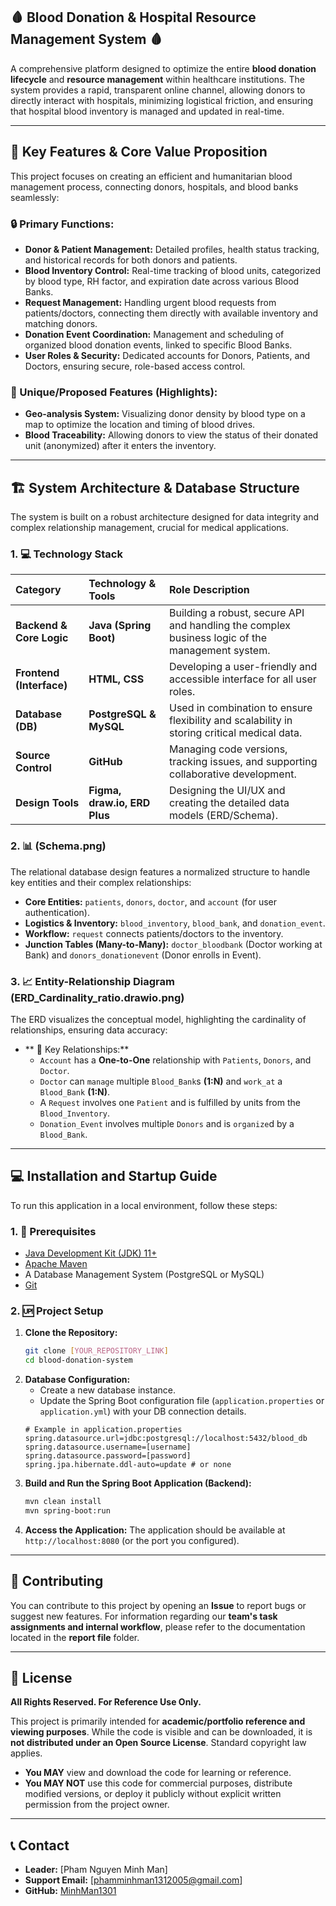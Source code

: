 ## 🩸 Blood Donation & Hospital Resource Management System 🩸

A comprehensive platform designed to optimize the entire **blood donation lifecycle** and **resource management** within healthcare institutions. The system provides a rapid, transparent online channel, allowing donors to directly interact with hospitals, minimizing logistical friction, and ensuring that hospital blood inventory is managed and updated in real-time.

---

## 🚀 Key Features & Core Value Proposition

This project focuses on creating an efficient and humanitarian blood management process, connecting donors, hospitals, and blood banks seamlessly:

### 🔒 Primary Functions:

* **Donor & Patient Management:** Detailed profiles, health status tracking, and historical records for both donors and patients.
* **Blood Inventory Control:** Real-time tracking of blood units, categorized by blood type, RH factor, and expiration date across various Blood Banks.
* **Request Management:** Handling urgent blood requests from patients/doctors, connecting them directly with available inventory and matching donors.
* **Donation Event Coordination:** Management and scheduling of organized blood donation events, linked to specific Blood Banks.
* **User Roles & Security:** Dedicated accounts for Donors, Patients, and Doctors, ensuring secure, role-based access control.

### 🔑 Unique/Proposed Features (Highlights):

* **Geo-analysis System:** Visualizing donor density by blood type on a map to optimize the location and timing of blood drives.
* **Blood Traceability:** Allowing donors to view the status of their donated unit (anonymized) after it enters the inventory.

---

## 🏗️ System Architecture & Database Structure

The system is built on a robust architecture designed for data integrity and complex relationship management, crucial for medical applications.

### 1. 💻 Technology Stack

| Category | Technology & Tools | Role Description |
| :--- | :--- | :--- |
| **Backend & Core Logic** | **Java (Spring Boot)** | Building a robust, secure API and handling the complex business logic of the management system. |
| **Frontend (Interface)** | **HTML, CSS** | Developing a user-friendly and accessible interface for all user roles. |
| **Database (DB)** | **PostgreSQL & MySQL** | Used in combination to ensure flexibility and scalability in storing critical medical data. |
| **Source Control** | **GitHub** | Managing code versions, tracking issues, and supporting collaborative development. |
| **Design Tools** | **Figma, draw.io, ERD Plus** | Designing the UI/UX and creating the detailed data models (ERD/Schema). |

### 2. 📊 (Schema.png)

The relational database design features a normalized structure to handle key entities and their complex relationships:

* **Core Entities:** `patients`, `donors`, `doctor`, and `account` (for user authentication).
* **Logistics & Inventory:** `blood_inventory`, `blood_bank`, and `donation_event`.
* **Workflow:** `request` connects patients/doctors to the inventory.
* **Junction Tables (Many-to-Many):** `doctor_bloodbank` (Doctor working at Bank) and `donors_donationevent` (Donor enrolls in Event).

### 3. 📈 Entity-Relationship Diagram (ERD\_Cardinality\_ratio.drawio.png)

The ERD visualizes the conceptual model, highlighting the cardinality of relationships, ensuring data accuracy:

* ** 🧵 Key Relationships:**
    * `Account` has a **One-to-One** relationship with `Patients`, `Donors`, and `Doctor`.
    * `Doctor` can `manage` multiple `Blood_Bank`s **(1:N)** and `work_at` a `Blood_Bank` **(1:N)**.
    * A `Request` involves one `Patient` and is fulfilled by units from the `Blood_Inventory`.
    * `Donation_Event` involves multiple `Donors` and is `organize`d by a `Blood_Bank`.

---

## 💻 Installation and Startup Guide

To run this application in a local environment, follow these steps:

### 1. 🏴󠁲󠁯󠁩󠁦󠁿 Prerequisites

* [Java Development Kit (JDK) 11+](https://www.oracle.com/java/technologies/downloads/)
* [Apache Maven](https://maven.apache.org/download.cgi)
* A Database Management System (PostgreSQL or MySQL)
* [Git](https://git-scm.com/)

### 2. 🆙 Project Setup

1.  **Clone the Repository:**
    ```bash
    git clone [YOUR_REPOSITORY_LINK]
    cd blood-donation-system
    ```
2.  **Database Configuration:**
    * Create a new database instance.
    * Update the Spring Boot configuration file (`application.properties` or `application.yml`) with your DB connection details.
    ```properties
    # Example in application.properties
    spring.datasource.url=jdbc:postgresql://localhost:5432/blood_db
    spring.datasource.username=[username]
    spring.datasource.password=[password]
    spring.jpa.hibernate.ddl-auto=update # or none
    ```
3.  **Build and Run the Spring Boot Application (Backend):**
    ```bash
    mvn clean install
    mvn spring-boot:run
    ```
4.  **Access the Application:**
    The application should be available at `http://localhost:8080` (or the port you configured).

---

## 🤝 Contributing

You can contribute to this project by opening an **Issue** to report bugs or suggest new features. For information regarding our **team's task assignments and internal workflow**, please refer to the documentation located in the **report file** folder.

---

## 📄 License
**All Rights Reserved. For Reference Use Only.**

This project is primarily intended for **academic/portfolio reference and viewing purposes**. While the code is visible and can be downloaded, it is **not distributed under an Open Source License**. Standard copyright law applies.

* **You MAY** view and download the code for learning or reference.
* **You MAY NOT** use this code for commercial purposes, distribute modified versions, or deploy it publicly without explicit written permission from the project owner.

---

## 📞 Contact

* **Leader:** [Pham Nguyen Minh Man]
* **Support Email:** [phamminhman1312005@gmail.com]
* **GitHub:** [MinhMan1301](https://github.com/MinhMan1301)
